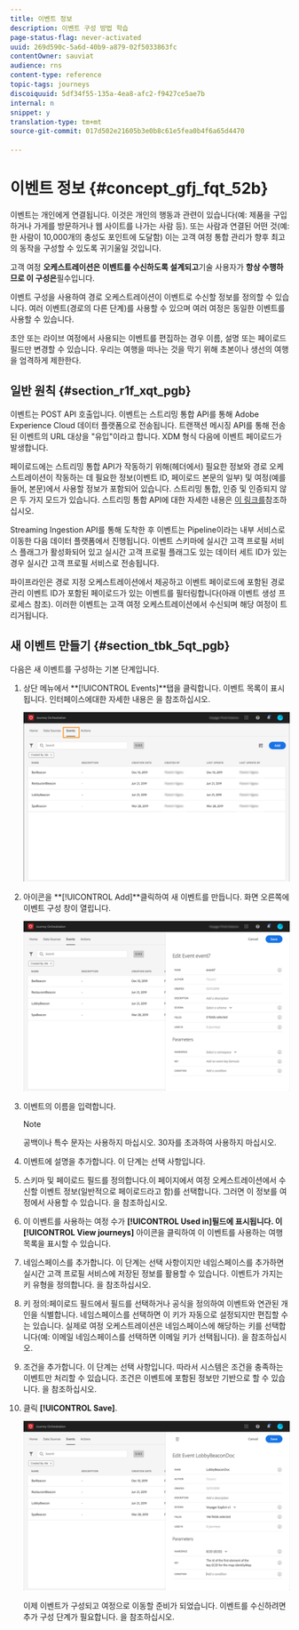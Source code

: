 ```yaml
---
title: 이벤트 정보
description: 이벤트 구성 방법 학습
page-status-flag: never-activated
uuid: 269d590c-5a6d-40b9-a879-02f5033863fc
contentOwner: sauviat
audience: rns
content-type: reference
topic-tags: journeys
discoiquuid: 5df34f55-135a-4ea8-afc2-f9427ce5ae7b
internal: n
snippet: y
translation-type: tm+mt
source-git-commit: 017d502e21605b3e0b8c61e5fea0b4f6a65d4470

---
```



# 이벤트 정보 {#concept_gfj_fqt_52b}

이벤트는 개인에게 연결됩니다. 이것은 개인의 행동과 관련이 있습니다(예: 제품을 구입하거나 가게를 방문하거나 웹 사이트를 나가는 사람 등). 또는 사람과 연결된 어떤 것(예: 한 사람이 10,000개의 충성도 포인트에 도달함) 이는 고객 여정 통합 관리가 향후 최고의 동작을 구성할 수 있도록 귀기울일 것입니다.

고객 여정 **오케스트레이션은 이벤트를 수신하도록 설계되고**&#x200B;기술 사용자가 **항상 수행하므로 이 구성은**&#x200B;필수입니다.

이벤트 구성을 사용하여 경로 오케스트레이션이 이벤트로 수신할 정보를 정의할 수 있습니다. 여러 이벤트(경로의 다른 단계)를 사용할 수 있으며 여러 여정은 동일한 이벤트를 사용할 수 있습니다.

초안 또는 라이브 여정에서 사용되는 이벤트를 편집하는 경우 이름, 설명 또는 페이로드 필드만 변경할 수 있습니다. 우리는 여행을 떠나는 것을 막기 위해 초본이나 생선의 여행을 엄격하게 제한한다.

## 일반 원칙 {#section_r1f_xqt_pgb}

이벤트는 POST API 호출입니다. 이벤트는 스트리밍 통합 API를 통해 Adobe Experience Cloud 데이터 플랫폼으로 전송됩니다. 트랜잭션 메시징 API를 통해 전송된 이벤트의 URL 대상을 &quot;유입&quot;이라고 합니다. XDM 형식 다음에 이벤트 페이로드가 발생합니다.

페이로드에는 스트리밍 통합 API가 작동하기 위해(헤더에서) 필요한 정보와 경로 오케스트레이션이 작동하는 데 필요한 정보(이벤트 ID, 페이로드 본문의 일부) 및 여정(예를 들어, 본문)에서 사용할 정보가 포함되어 있습니다. 스트리밍 통합, 인증 및 인증되지 않은 두 가지 모드가 있습니다. 스트리밍 통합 API에 대한 자세한 내용은 [이 링크를](https://www.adobe.io/apis/experienceplatform/home/data-ingestion/data-ingestion-services.html#!api-specification/markdown/narrative/technical_overview/streaming_ingest/getting_started_with_platform_streaming_ingestion.md)참조하십시오.

Streaming Ingestion API를 통해 도착한 후 이벤트는 Pipeline이라는 내부 서비스로 이동한 다음 데이터 플랫폼에서 진행됩니다. 이벤트 스키마에 실시간 고객 프로필 서비스 플래그가 활성화되어 있고 실시간 고객 프로필 플래그도 있는 데이터 세트 ID가 있는 경우 실시간 고객 프로필 서비스로 전송됩니다.

파이프라인은 경로 지정 오케스트레이션에서 제공하고 이벤트 페이로드에 포함된 경로 관리 이벤트 ID가 포함된 페이로드가 있는 이벤트를 필터링합니다(아래 이벤트 생성 프로세스 참조). 이러한 이벤트는 고객 여정 오케스트레이션에서 수신되며 해당 여정이 트리거됩니다.

## 새 이벤트 만들기 {#section_tbk_5qt_pgb}

다음은 새 이벤트를 구성하는 기본 단계입니다.

1. 상단 메뉴에서 **[!UICONTROL Events]**탭을 클릭합니다. 이벤트 목록이 표시됩니다. 인터페이스에[](../about/user-interface.md)대한 자세한 내용은 을 참조하십시오.

   ![](../assets/journey5.png)

1. 아이콘을 **[!UICONTROL Add]**클릭하여 새 이벤트를 만듭니다. 화면 오른쪽에 이벤트 구성 창이 열립니다.

   ![](../assets/journey6.png)

1. 이벤트의 이름을 입력합니다.

   >[!NOTE]
   >
   >공백이나 특수 문자는 사용하지 마십시오. 30자를 초과하여 사용하지 마십시오.

1. 이벤트에 설명을 추가합니다. 이 단계는 선택 사항입니다.
1. 스키마 및 페이로드 필드를 정의합니다.이 페이지에서 여정 오케스트레이션에서 수신할 이벤트 정보(일반적으로 페이로드라고 함)를 선택합니다. 그러면 이 정보를 여정에서 사용할 수 있습니다. 을 [](../event/defining-the-payload-fields.md)참조하십시오.
1. 이 이벤트를 사용하는 여정 수가 **[!UICONTROL Used in]**필드에 표시됩니다. 이**[!UICONTROL View journeys]** 아이콘을 클릭하여 이 이벤트를 사용하는 여행 목록을 표시할 수 있습니다.
1. 네임스페이스를 추가합니다. 이 단계는 선택 사항이지만 네임스페이스를 추가하면 실시간 고객 프로필 서비스에 저장된 정보를 활용할 수 있습니다. 이벤트가 가지는 키 유형을 정의합니다. 을 [](../event/selecting-the-namespace.md)참조하십시오.
1. 키 정의:페이로드 필드에서 필드를 선택하거나 공식을 정의하여 이벤트와 연관된 개인을 식별합니다. 네임스페이스를 선택하면 이 키가 자동으로 설정되지만 편집할 수는 있습니다. 실제로 여정 오케스트레이션은 네임스페이스에 해당하는 키를 선택합니다(예: 이메일 네임스페이스를 선택하면 이메일 키가 선택됩니다). 을 [](../event/defining-the-event-key.md)참조하십시오.
1. 조건을 추가합니다. 이 단계는 선택 사항입니다. 따라서 시스템은 조건을 충족하는 이벤트만 처리할 수 있습니다. 조건은 이벤트에 포함된 정보만 기반으로 할 수 있습니다. 을 [](../event/adding-a-condition.md)참조하십시오.
1. 클릭 **[!UICONTROL Save]**.

   ![](../assets/journey7.png)

   이제 이벤트가 구성되고 여정으로 이동할 준비가 되었습니다. 이벤트를 수신하려면 추가 구성 단계가 필요합니다. 을 [](../event/additional-steps-to-send-events-to-journey-orchestration.md)참조하십시오.
